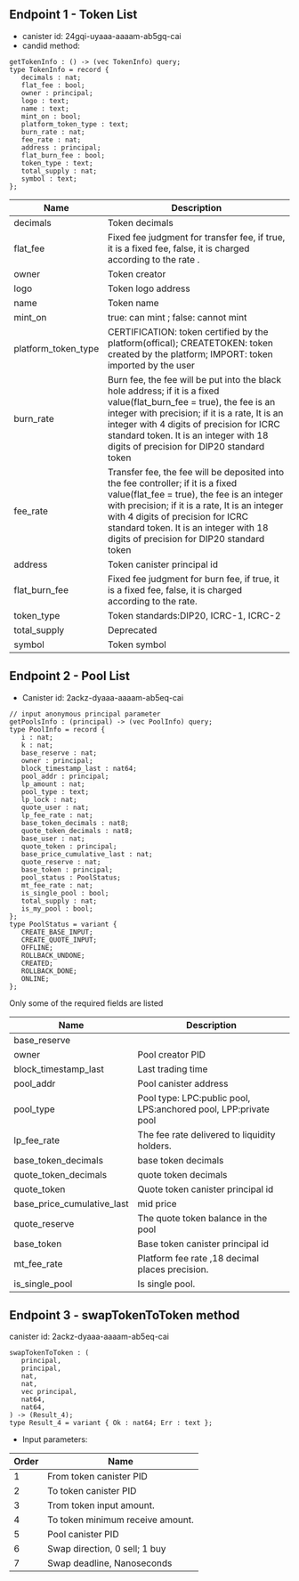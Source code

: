 ## Endpoint 1 - Token List
* canister id: 24gqi-uyaaa-aaaam-ab5gq-cai
* candid method:
```candid
getTokenInfo : () -> (vec TokenInfo) query;
type TokenInfo = record {
   decimals : nat;
   flat_fee : bool;
   owner : principal;
   logo : text;
   name : text;
   mint_on : bool;
   platform_token_type : text;
   burn_rate : nat;
   fee_rate : nat;
   address : principal;
   flat_burn_fee : bool;
   token_type : text;
   total_supply : nat;
   symbol : text;
};
```
| Name | Description                                                                                                                                                                                                                                                                                                 |
|------|-------------------------------------------------------------------------------------------------------------------------------------------------------------------------------------------------------------------------------------------------------------------------------------------------------------|
|  decimals | Token decimals                                                                                                                                                                                                                                                                                              |
|  flat_fee | Fixed fee judgment for transfer fee, if true, it is a fixed fee, false, it is charged according to the rate .                                                                                                                                                                                               |
|  owner | Token creator                                                                                                                                                                                                                                                                                               |
|  logo | Token logo address                                                                                                                                                                                                                                                                                          |
|  name | Token name                                                                                                                                                                                                                                                                                                  |
|  mint_on | true: can mint ; false: cannot mint                                                                                                                                                                                                                                                                         |
|  platform_token_type | CERTIFICATION: token certified by the platform(offical); CREATETOKEN: token created by the platform; IMPORT: token imported by the user                                                                                                                                                                     |
|  burn_rate | Burn fee, the fee will be put into the black hole address; if it is a fixed value(flat_burn_fee = true), the fee is an integer with precision; if it is a rate, It is an integer with 4 digits of precision for ICRC standard token. It is an integer with 18 digits of precision for DIP20 standard token  |
|  fee_rate | Transfer fee, the fee will be deposited into the fee controller; if it is a fixed value(flat_fee = true), the fee is an integer with precision; if it is a rate, It is an integer with 4 digits of precision for ICRC standard token. It is an integer with 18 digits of precision for DIP20 standard token |
|  address | Token canister principal id                                                                                                                                                                                                                                                                                 |
|  flat_burn_fee | Fixed fee judgment for burn fee, if true, it is a fixed fee, false, it is charged according to the rate.                                                                                                                                                                                                    |
|  token_type | Token standards:DIP20, ICRC-1, ICRC-2                                                                                                                                                                                                                                                                       |
|  total_supply | Deprecated                                                                                                                                                                                                                                                                                                  |
|  symbol | Token symbol                                                                                                                                                                                                                                                                                                |


## Endpoint 2 - Pool List
* Canister id: 2ackz-dyaaa-aaaam-ab5eq-cai
```candid
// input anonymous principal parameter  
getPoolsInfo : (principal) -> (vec PoolInfo) query;
type PoolInfo = record {
   i : nat;
   k : nat;
   base_reserve : nat;
   owner : principal;
   block_timestamp_last : nat64;
   pool_addr : principal;
   lp_amount : nat;
   pool_type : text;
   lp_lock : nat;
   quote_user : nat;
   lp_fee_rate : nat;
   base_token_decimals : nat8;
   quote_token_decimals : nat8;
   base_user : nat;
   quote_token : principal;
   base_price_cumulative_last : nat;
   quote_reserve : nat;
   base_token : principal;
   pool_status : PoolStatus;
   mt_fee_rate : nat;
   is_single_pool : bool;
   total_supply : nat;
   is_my_pool : bool;
};
type PoolStatus = variant {
   CREATE_BASE_INPUT;
   CREATE_QUOTE_INPUT;
   OFFLINE;
   ROLLBACK_UNDONE;
   CREATED;
   ROLLBACK_DONE;
   ONLINE;
};
```
Only some of the required fields are listed

| Name | Description                                                     |
|-|-----------------------------------------------------------------|
|  base_reserve |                                                                 |
|  owner | Pool creator  PID                                               |
|  block_timestamp_last | Last trading time                                               |
|  pool_addr | Pool canister address                                           |
|  pool_type | Pool type: LPC:public pool, LPS:anchored pool, LPP:private pool |
| lp_fee_rate | The fee rate delivered to liquidity holders.                    |
| base_token_decimals | base token decimals                                             |
| quote_token_decimals | quote token decimals                                            |
| quote_token | Quote token canister principal id                               |
| base_price_cumulative_last | mid price                                                       |
| quote_reserve | The quote token balance in the pool                             |
| base_token | Base token canister principal id                                |
| mt_fee_rate | Platform fee rate ,18 decimal places precision.                 |
| is_single_pool | Is single pool.                                                 |

## Endpoint 3 - swapTokenToToken method
canister id: 2ackz-dyaaa-aaaam-ab5eq-cai
```candid
swapTokenToToken : (
   principal,
   principal,
   nat,
   nat,
   vec principal,
   nat64,
   nat64,
) -> (Result_4);
type Result_4 = variant { Ok : nat64; Err : text };
```

* Input parameters:

| Order | Name                             |
|-|----------------------------------|
| 1 | From token canister PID          |
| 2 | To token canister PID            |
| 3 | Trom token input amount.         |
| 4 | To token minimum receive amount. |
| 5 | Pool canister PID                |
| 6 | Swap direction, 0 sell; 1 buy    |
| 7 | Swap deadline, Nanoseconds       |

